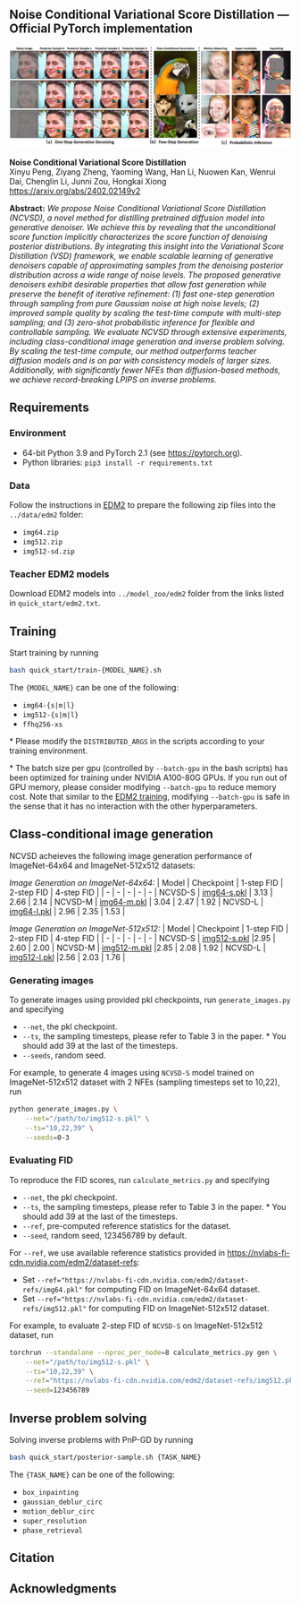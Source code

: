 ## Noise Conditional Variational Score Distillation &mdash; Official PyTorch implementation

![Overview](assets/overview.jpg "Overview")

**Noise Conditional Variational Score Distillation** <br>
Xinyu Peng, Ziyang Zheng, Yaoming Wang, Han Li, Nuowen Kan, Wenrui Dai, Chenglin Li, Junni Zou, Hongkai Xiong <br>
https://arxiv.org/abs/2402.02149v2

**Abstract:** *We propose Noise Conditional Variational Score Distillation (NCVSD), a novel method for distilling pretrained diffusion model into generative denoiser. We achieve this by revealing that the unconditional score function implicitly characterizes the score function of denoising posterior distributions. By integrating this insight into the Variational Score Distillation (VSD) framework, we enable scalable learning of generative denoisers capable of approximating samples from the denoising posterior distribution across a wide range of noise levels. The proposed generative denoisers exhibit desirable properties that allow fast generation while preserve the benefit of iterative refinement: (1) fast one-step generation through sampling from pure Gaussian noise at high noise levels; (2) improved sample quality by scaling the test-time compute with multi-step sampling; and (3) zero-shot probabilistic inference for flexible and controllable sampling. We evaluate NCVSD through extensive experiments, including class-conditional image generation and inverse problem solving. By scaling the test-time compute, our method outperforms teacher diffusion models and is on par with consistency models of larger sizes. Additionally, with significantly fewer NFEs than diffusion-based methods, we achieve record-breaking LPIPS on inverse problems.*

## Requirements
### Environment
- 64-bit Python 3.9 and PyTorch 2.1 (see https://pytorch.org).
- Python libraries: `pip3 install -r requirements.txt`

### Data
Follow the instructions in [EDM2](https://github.com/NVlabs/edm2?tab=readme-ov-file#preparing-datasets) to prepare the following zip files into the `../data/edm2` folder:
- `img64.zip`
- `img512.zip`
- `img512-sd.zip`

### Teacher EDM2 models
Download EDM2 models into `../model_zoo/edm2` folder from the links listed in `quick_start/edm2.txt`.

## Training
Start training by running
```bash
bash quick_start/train-{MODEL_NAME}.sh
```

The `{MODEL_NAME}` can be one of the following:
 - `img64-{s|m|l}`     
 - `img512-{s|m|l}`
 - `ffhq256-xs`

\* Please modify the `DISTRIBUTED_ARGS` in the scripts according to your training environment.

\* The batch size per gpu (controlled by `--batch-gpu` in the bash scripts) has been optimized for training under NVIDIA A100-80G GPUs. If you run out of GPU memory, please consider modifying `--batch-gpu` to reduce memory cost. Note that similar to the [EDM2 training](https://github.com/NVlabs/edm2?tab=readme-ov-file#training-new-models), modifying `--batch-gpu` is safe in the sense that it has no interaction with the other hyperparameters.  

## Class-conditional image generation

NCVSD acheieves the following image generation performance of ImageNet-64x64 and ImageNet-512x512 datasets:

*Image Generation on ImageNet-64x64:*
| Model | Checkpoint | 1-step FID | 2-step FID | 4-step FID |
| - | - | - | - | - |
NCVSD-S | [img64-s.pkl]() | 3.13 | 2.66 | 2.14 |
NCVSD-M | [img64-m.pkl]() | 3.04 | 2.47 | 1.92 |
NCVSD-L | [img64-l.pkl]() | 2.96 | 2.35 | 1.53 |

*Image Generation on ImageNet-512x512:*
| Model | Checkpoint | 1-step FID | 2-step FID | 4-step FID |
| - | - | - | - | - |
NCVSD-S | [img512-s.pkl]() |2.95 | 2.60 | 2.00 |
NCVSD-M | [img512-m.pkl]() |2.85 | 2.08 | 1.92 |
NCVSD-L | [img512-l.pkl]() |2.56 | 2.03 | 1.76 |

### Generating images

To generate images using provided pkl checkpoints, run `generate_images.py` and specifying
- `--net`, the pkl checkpoint.
- `--ts`, the sampling timesteps, please refer to Table 3 in the paper. * You should add 39 at the last of the timesteps. 
- `--seeds`, random seed.

For example, to generate 4 images using `NCVSD-S` model trained on ImageNet-512x512 dataset with 2 NFEs (sampling timesteps set to 10,22), run

```bash
python generate_images.py \
    --net="/path/to/img512-s.pkl" \
    --ts="10,22,39" \
    --seeds=0-3
```

### Evaluating FID

To reproduce the FID scores, run `calculate_metrics.py` and specifying
- `--net`, the pkl checkpoint.
- `--ts`, the sampling timesteps, please refer to Table 3 in the paper. * You should add 39 at the last of the timesteps.
- `--ref`, pre-computed reference statistics for the dataset.
- `--seed`, random seed, 123456789 by default.

For `--ref`, we use available reference statistics provided in https://nvlabs-fi-cdn.nvidia.com/edm2/dataset-refs:
- Set `--ref="https://nvlabs-fi-cdn.nvidia.com/edm2/dataset-refs/img64.pkl"` for computing FID on ImageNet-64x64 dataset.
- Set `--ref="https://nvlabs-fi-cdn.nvidia.com/edm2/dataset-refs/img512.pkl"` for computing FID on ImageNet-512x512 dataset.

For example, to evaluate 2-step FID of `NCVSD-S` on ImageNet-512x512 dataset, run

```bash
torchrun --standalone --nproc_per_node=8 calculate_metrics.py gen \
    --net="/path/to/img512-s.pkl" \
    --ts="10,22,39" \
    --ref="https://nvlabs-fi-cdn.nvidia.com/edm2/dataset-refs/img512.pkl" \
    --seed=123456789
```

## Inverse problem solving
Solving inverse problems with PnP-GD by running

```bash
bash quick_start/posterior-sample.sh {TASK_NAME}
```

The `{TASK_NAME}` can be one of the following:
- `box_inpainting`
- `gaussian_deblur_circ`
- `motion_deblur_circ`
- `super_resolution`
- `phase_retrieval`

## Citation

## Acknowledgments



